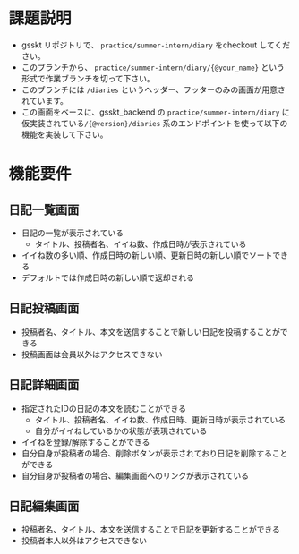 # 課題説明
- gsskt リポジトリで、 `practice/summer-intern/diary` をcheckout してください。
- このブランチから、 `practice/summer-intern/diary/{@your_name}` という形式で作業ブランチを切って下さい。
- このブランチには `/diaries` というヘッダー、フッターのみの画面が用意されています。
- この画面をベースに、gsskt_backend の `practice/summer-intern/diary` に仮実装されている`/{@version}/diaries` 系のエンドポイントを使って以下の機能を実装して下さい。

# 機能要件
## 日記一覧画面
- 日記の一覧が表示されている
  - タイトル、投稿者名、イイね数、作成日時が表示されている
- イイね数の多い順、作成日時の新しい順、更新日時の新しい順でソートできる
- デフォルトでは作成日時の新しい順で返却される

## 日記投稿画面
- 投稿者名、タイトル、本文を送信することで新しい日記を投稿することができる
- 投稿画面は会員以外はアクセスできない

## 日記詳細画面
- 指定されたIDの日記の本文を読むことができる
  - タイトル、投稿者名、イイね数、作成日時、更新日時が表示されている
  - 自分がイイねしているかの状態が表現されている
- イイねを登録/解除することができる
- 自分自身が投稿者の場合、削除ボタンが表示されており日記を削除することができる
- 自分自身が投稿者の場合、編集画面へのリンクが表示されている

## 日記編集画面
- 投稿者名、タイトル、本文を送信することで日記を更新することができる
- 投稿者本人以外はアクセスできない

